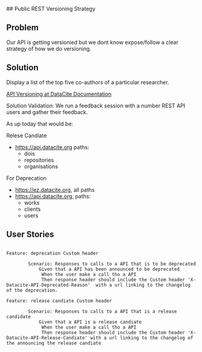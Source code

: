## Public REST Versioning Strategy 

## Problem

Our API is getting versionied but we dont know expose/follow a clear strategy of how we do versioning.

## Solution 

Display a list of the top five co-authors of a particular researcher.


 [API Versioning at DataCite Documentation](/support_doc.md)

 Solution Validation: We run a feedback session with a number REST API users and gather their feedback.



As up today that would be:

Relese Candiate
- https://api.datacite.org paths:
  - dois
  - repositories
  - organisations

For Deprecation
- https://ez.datacite.org, all paths 
- https://api.datacite.org, paths:
  - works
  - clients
  - users


## User Stories


```cucumber

Feature: deprecation Custom header

        Scenario: Responses to calls to a API that is to be deprecated
            Given that a API has been announced to be deprecated
             When the user make a call tho a API 
             Then response header should include the Custom header 'X-Datacite-API-Deprecated-Reason'  with a url linking to the changelog of the deprecation.

Feature: release candiate Custom header

        Scenario: Responses to calls to a API that is a release candidate
            Given that a API is a release candiate
             When the user make a call tho a API 
             Then response header should include the Custom header 'X-Datacite-API-Release-Candiate' with a url linking to the changelog of the announcing the release candiate

````


